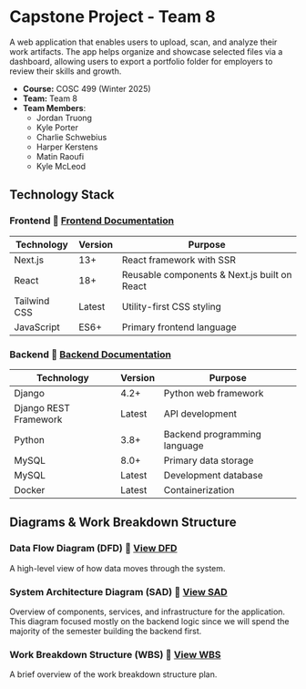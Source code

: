 # Capstone Project - Team 8

A web application that enables users to upload, scan, and analyze their work artifacts. The app helps organize and showcase selected files via a dashboard, allowing users to export a portfolio folder for employers to review their skills and growth.

- **Course:** COSC 499 (Winter 2025)  
- **Team:** Team 8
- **Team Members**:
    - Jordan Truong
    - Kyle Porter
    - Charlie Schwebius
    - Harper Kerstens
    - Matin Raoufi
    - Kyle McLeod

## Technology Stack

### Frontend 📄 [Frontend Documentation](./src/frontend/README.md)

| Technology | Version | Purpose |
|------------|---------|---------|
| Next.js | 13+ | React framework with SSR |
| React | 18+ | Reusable components & Next.js built on React|
| Tailwind CSS | Latest | Utility-first CSS styling |
| JavaScript | ES6+ | Primary frontend language |

### Backend 📄 [Backend Documentation](./src/backend/README.md)

| Technology | Version | Purpose |
|------------|---------|---------|
| Django | 4.2+ | Python web framework |
| Django REST Framework | Latest | API development |
| Python | 3.8+ | Backend programming language |
| MySQL | 8.0+ | Primary data storage |
| MySQL | Latest | Development database |
| Docker | Latest | Containerization |

## Diagrams & Work Breakdown Structure

### Data Flow Diagram (DFD) 📄 [View DFD](./docs/design/DFD.md)
A high-level view of how data moves through the system.

### System Architecture Diagram (SAD) 📄 [View SAD](./docs/design/SAD.md)
Overview of components, services, and infrastructure for the application. This diagram focused mostly on the backend logic since we will spend the majority of the semester building the backend first.

### Work Breakdown Structure (WBS) 📄 [View WBS](./docs/plan/WBS.md)
A brief overview of the work breakdown structure plan.

